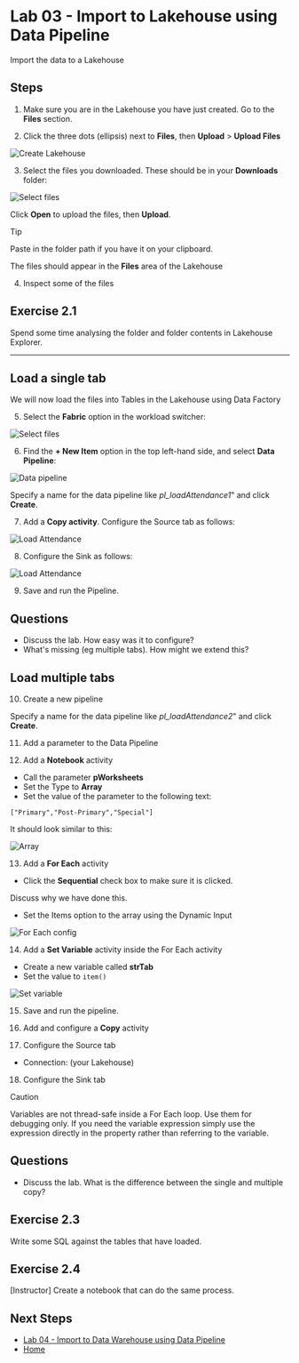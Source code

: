# Lab 03 - Import to Lakehouse using Data Pipeline
Import the data to a Lakehouse


## Steps

1.  Make sure you are in the Lakehouse you have just created.  Go to the **Files** section.

2. Click the three dots (ellipsis) next to **Files**, then **Upload** > **Upload Files**

![Create Lakehouse](images/upload-files.png)

3. Select the files you downloaded.  These should be in your **Downloads** folder: 

![Select files](images/select-files.png)

Click **Open** to upload the files, then **Upload**.

> [!TIP]
> Paste in the folder path if you have it on your clipboard.


The files should appear in the **Files** area of the Lakehouse

4.  Inspect some of the files

## Exercise 2.1
Spend some time analysing the folder and folder contents in Lakehouse Explorer.

---

## Load a single tab
We will now load the files into Tables in the Lakehouse using Data Factory

5. Select the **Fabric** option in the workload switcher:

![Select files](images/fabric-switcher.png)

6.  Find the **+ New Item** option in the top left-hand side, and select **Data Pipeline**:

![Data pipeline](images/data-pipeline.png)

Specify a name for the data pipeline like *pl_loadAttendance1*" and click **Create**.

7.  Add a **Copy activity**.  Configure the Source tab as follows:

![Load Attendance](images/load-attendance1.png)


8.  Configure the Sink as follows:

![Load Attendance](images/config-sink.png)

9. Save and run the Pipeline.

## Questions
- Discuss the lab.  How easy was it to configure?
- What's missing (eg multiple tabs).  How might we extend this?

## Load multiple tabs

10.  Create a new pipeline

Specify a name for the data pipeline like *pl_loadAttendance2*" and click **Create**.

11.  Add a parameter to the Data Pipeline

12.  Add a **Notebook** activity

- Call the parameter **pWorksheets**
- Set the Type to **Array**
- Set the value of the parameter to the following text:

```
["Primary","Post-Primary","Special"]
```

It should look similar to this:

![Array](images/array.png)


13.  Add a **For Each** activity

- Click the **Sequential** check box to make sure it is clicked.

Discuss why we have done this.

- Set the Items option to the array using the Dynamic Input

![For Each config](images/for-each-config.png)

14.  Add a **Set Variable** activity inside the For Each activity
- Create a new variable called **strTab**
- Set the value to `item()`


![Set variable](images/set-variable.png)

15.  Save and run the pipeline.

16.  Add and configure a **Copy** activity

17.  Configure the Source tab
 - Connection: (your Lakehouse)

18.  Configure the Sink tab

> [!CAUTION]
> Variables are not thread-safe inside a For Each loop.  Use them for debugging only.  If you need the variable expression simply use the expression directly in the property rather than referring to the variable.

## Questions
- Discuss the lab.  What is the difference between the single and multiple copy?

## Exercise 2.3
Write some SQL against the tables that have loaded.

## Exercise 2.4
[Instructor]  Create a notebook that can do the same process.

## Next Steps
- [Lab 04 - Import to Data Warehouse using Data Pipeline](/labs/lab04/lab04.md)
- [Home](README.md)